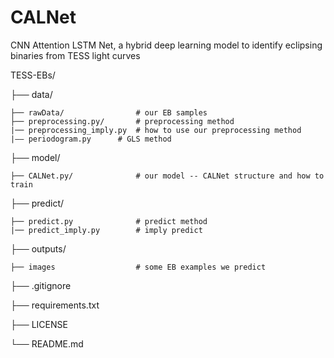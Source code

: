 # CALNet
CNN Attention LSTM Net, a hybrid deep learning model to identify eclipsing binaries from TESS light curves

TESS-EBs/<br>

├── data/                        

	├── rawData/                # our EB samples  
	├── preprocessing.py/       # preprocessing method
	|── preprocessing_imply.py  # how to use our preprocessing method
 	|—— periodogram.py	    # GLS method



├── model/  

	├── CALNet.py/              # our model -- CALNet structure and how to train



├── predict/  

	├── predict.py              # predict method
	|── predict_imply.py        # imply predict


├── outputs/  

	├── images                  # some EB examples we predict


├── .gitignore      


├── requirements.txt      


├── LICENSE      


└── README.md                
